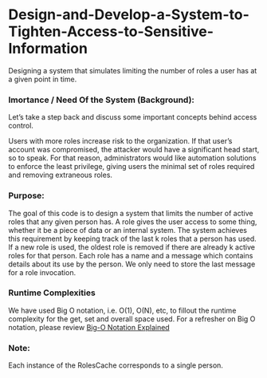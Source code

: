 # Design-and-Develop-a-System-to-Tighten-Access-to-Sensitive-Information
Designing a system that simulates limiting the number of roles a user has at a given point in time.
### Imortance / Need Of the System (Background):
Let’s take a step back and discuss some important concepts behind access control.

Users with more roles increase risk to the organization. If that user’s account was compromised, the attacker would have a significant head start, so to speak. For that reason, administrators would like automation solutions to enforce the least privilege, giving users the minimal set of roles required and removing extraneous roles.

### Purpose:
The goal of this code is to design a system that limits the number of active roles that any given person has. A role gives the user access to some thing, whether it be a piece of data or an internal system. The system achieves this requirement by keeping track of the last k roles that a person has used. If a new role is used, the oldest role is removed if there are already k active roles for that person. Each role has a name and a message which contains details about its use by the person. We only need to store the last message for a role invocation.

### Runtime Complexities
We have used Big O notation, i.e. O(1), O(N), etc, to fillout the runtime complexity for the get, set and overall space used. For a refresher on Big O notation, please review [Big-O Notation Explained](https://danielmiessler.com/study/big-o-notation/)

### Note:
Each instance of the RolesCache corresponds to a single person.
